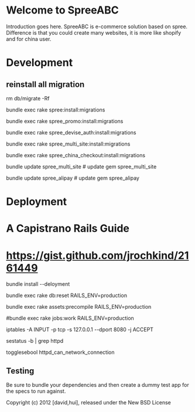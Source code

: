 Welcome to SpreeABC
===================

Introduction goes here.
  SpreeABC is e-commerce solution based on spree.
  Difference is that you could create many websites, it is more like shopify and for china user.
  
Development  
===========
reinstall all migration
-----------------------
rm db/migrate -Rf

bundle exec rake spree:install:migrations

bundle exec rake spree_promo:install:migrations

bundle exec rake spree_devise_auth:install:migrations

bundle exec rake spree_multi_site:install:migrations

bundle exec rake spree_china_checkout:install:migrations

bundle update spree_multi_site # update gem spree_multi_site

bundle update spree_alipay # update gem spree_alipay
  
Deployment
==========
# A Capistrano Rails Guide
# https://gist.github.com/jrochkind/2161449
bundle install --deloyment

bundle exec rake db:reset RAILS_ENV=production

bundle exec rake assets:precompile RAILS_ENV=production

#bundle exec rake jobs:work RAILS_ENV=production

iptables -A INPUT -p tcp -s 127.0.0.1 --dport 8080 -j ACCEPT

sestatus -b | grep httpd

togglesebool httpd_can_network_connection

Testing
-------

Be sure to bundle your dependencies and then create a dummy test app for the specs to run against.

Copyright (c) 2012 [david,hui], released under the New BSD License
